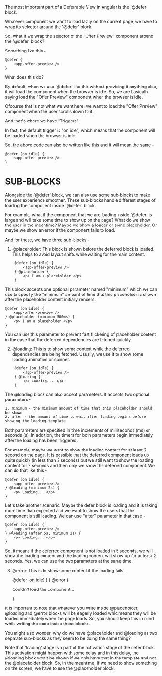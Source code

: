 The most important part of a Deferrable View in Angular is the '@defer' block.

Whatever component we want to load lazily on the current page, we have to wrap its selector around the '@defer' block.

So, what if we wrap the selector of the "Offer Preview" component around the '@defer' block?

Something like this -

    @defer {
        <app-offer-preview />
    }

What does this do?

By default, when we use '@defer' like this without providing it anything else, it will load the component when the browser is idle. So, we are basically saying load the "Offer Preview" component when the browser is idle.

Ofcourse that is not what we want here, we want to load the "Offer Preview" component when the user scrolls down to it.

And that's where we have "Triggers".

In fact, the default trigger is "on idle", which means that the component will be loaded when the browser is idle.

So, the above code can also be written like this and it will mean the same -

    @defer (on idle) {
        <app-offer-preview />
    }

# SUB-BLOCKS

Alongside the '@defer' block, we can also use some sub-blocks to make the user experience smoother. These sub-blocks handle different stages of loading the component inside '@defer' block.

For example, what if the component that we are loading inside '@defer' is large and will take some time to show up on the page? What do we show the user in the meantime? Maybe we show a loader or some placeholder. Or maybe we show an error if the component fails to load.

And for these, we have three sub-blocks -

1. @placeholder: This block is shown before the deferred block is loaded. This helps to avoid layout shifts while waiting for the main content.

        @defer (on idle) {
            <app-offer-preview />
        } @placeholder {
            <p> I am a placeholder </p>
        }

This block accepts one optional parameter named "minimum" which we can use to specify the "minimum" amount of time that this placeholder is shown after the placeholder content initially renders.

    @defer (on idle) {
        <app-offer-preview />
    } @placeholder (minimum 500ms) {
        <p> I am a placeholder </p>
    }

You can use this parameter to prevent fast flickering of placeholder content in the case that the deferred dependencies are fetched quickly.

2. @loading: This is to show some content while the deferred dependencies are being fetched. Usually, we use it to show some loading animation or spinner.

        @defer (on idle) {
            <app-offer-preview />
        } @loading {
            <p> Loading... </p>
        }

The @loading block can also accept parameters. It accepts two optional parameters -

    1. minimum - the minimum amount of time that this placeholder should be shown
    2. after - the amount of time to wait after loading begins before showing the loading template
 
Both parameters are specified in time increments of milliseconds (ms) or seconds (s). In addition, the timers for both parameters begin immediately after the loading has been triggered.

For example, maybe we want to show the loading content for at least 2 second on the page. It is possible that the deferred component loads up quite quickly (in less than 2 seconds) but we still want to show the loading content for 2 seconds and then only we show the deferred component. We can do that like this -

    @defer (on idle) {
        <app-offer-preview />
    } @loading (minimum 2s) {
        <p> Loading... </p>
    }

Let's take another scenario. Maybe the defer block is loading and it is taking more time than expected and we want to show the users that the component is still loading. We can use "after" parameter in that case - 

    @defer (on idle) {
        <app-offer-preview />
    } @loading (after 5s; minimum 2s) {
        <p> Loading... </p>
    }

So, it means if the deferred component is not loaded in 5 seconds, we will show the loading content and the loading content will show up for at least 2 seconds. Yes, we can use the two parameters at the same time.

3. @error: This is to show some content if the loading fails.

    @defer (on idle) {
        <app-offer-preview />
    } @error {
        <p> Couldn't load the component... </p>
    }

It is important to note that whatever you write inside @placeholder, @loading and @error blocks will be eagerly loaded whic means they will be loaded immediately when the page loads. So, you should keep this in mind while writing the code inside these blocks.

You might also wonder, why do we have @placeholder and @loading as two separate sub-blocks as they seem to be doing the same thing?

Note that 'loading' stage is a part of the activation stage of the defer block. This activation might happen with some delay and in this delay, the @loading block won't be shown if we only have that in the template and not the @placeholder block. So, in the meantime, if we need to show something on the screen, we have to use the @placeholder block.